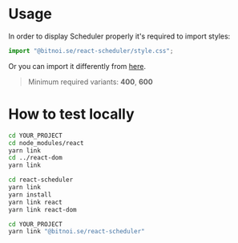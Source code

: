 # Usage

In order to display Scheduler properly it's required to import styles:

```ts
import "@bitnoi.se/react-scheduler/style.css";
```

Or you can import it differently from [here](https://fonts.google.com/specimen/Inter?query=Inter).

> Minimum required variants: **400**, **600**

# How to test locally

```bash
cd YOUR_PROJECT
cd node_modules/react
yarn link
cd ../react-dom
yarn link

cd react-scheduler
yarn link
yarn install
yarn link react
yarn link react-dom

cd YOUR_PROJECT
yarn link "@bitnoi.se/react-scheduler"
```
